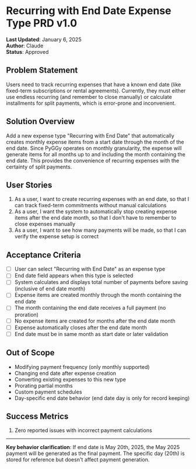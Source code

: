 # Recurring with End Date Expense Type PRD v1.0

**Last Updated**: January 6, 2025  
**Author**: Claude  
**Status**: Approved

## Problem Statement

Users need to track recurring expenses that have a known end date (like fixed-term subscriptions or
rental agreements). Currently, they must either use endless recurring (and remember to close
manually) or calculate installments for split payments, which is error-prone and inconvenient.

## Solution Overview

Add a new expense type "Recurring with End Date" that automatically creates monthly expense items
from a start date through the month of the end date. Since PyGGy operates on monthly granularity,
the expense will generate items for all months up to and including the month containing the end
date. This provides the convenience of recurring expenses with the certainty of split payments.

## User Stories

1. As a user, I want to create recurring expenses with an end date, so that I can track fixed-term
   commitments without manual calculations
2. As a user, I want the system to automatically stop creating expense items after the end date
   month, so that I don't have to remember to close expenses manually
3. As a user, I want to see how many payments will be made, so that I can verify the expense setup
   is correct

## Acceptance Criteria

- [ ] User can select "Recurring with End Date" as an expense type
- [ ] End date field appears when this type is selected
- [ ] System calculates and displays total number of payments before saving (inclusive of end date month)
- [ ] Expense items are created monthly through the month containing the end date
- [ ] The month containing the end date receives a full payment (no proration)
- [ ] No expense items are created for months after the end date month
- [ ] Expense automatically closes after the end date month
- [ ] End date must be in same month as start date or later validation

## Out of Scope

- Modifying payment frequency (only monthly supported)
- Changing end date after expense creation
- Converting existing expenses to this new type
- Prorating partial months
- Custom payment schedules
- Day-specific end date behavior (end date day is only for record keeping)

## Success Metrics

1. Zero reported issues with incorrect payment calculations

---

**Key behavior clarification**: If end date is May 20th, 2025, the May 2025 payment will be
generated as the final payment. The specific day (20th) is stored for reference but doesn't affect
payment generation.
